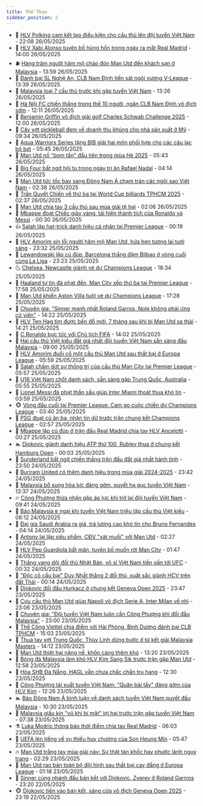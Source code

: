 ```yaml
---
title: Thể Thao
sidebar_position: 2
---
```


<!-- dantri-the-thao:START -->
- 🎡 [HLV Polking cam kết tạo điều kiện cho cầu thủ lên đội tuyển Việt Nam](https://dantri.com.vn/the-thao/hlv-polking-cam-ket-tao-dieu-kien-cho-cau-thu-len-doi-tuyen-viet-nam-20250526230859889.htm) - 22:08 26/05/2025
- 💯 [HLV Xabi Alonso tuyên bố hùng hồn trong ngày ra mắt Real Madrid](https://dantri.com.vn/the-thao/hlv-xabi-alonso-tuyen-bo-hung-hon-trong-ngay-ra-mat-real-madrid-20250526212124900.htm) - 14:00 26/05/2025
- ⛽️ [Hàng trăm người hâm mộ chào đón Man Utd đến khách sạn ở Malaysia](https://dantri.com.vn/the-thao/hang-tram-nguoi-ham-mo-chao-don-man-utd-den-khach-san-o-malaysia-20250526202105966.htm) - 13:59 26/05/2025
- 💃 [Đánh bại SL Nghệ An, CLB Nam Định tiến sát ngôi vương V-League](https://dantri.com.vn/the-thao/danh-bai-sl-nghe-an-clb-nam-dinh-tien-sat-ngoi-vuong-v-league-20250526203319490.htm) - 13:39 26/05/2025
- 🌈 [Malaysia loại 7 cầu thủ trước khi gặp tuyển Việt Nam](https://dantri.com.vn/the-thao/malaysia-loai-7-cau-thu-truoc-khi-gap-tuyen-viet-nam-20250526194706550.htm) - 13:26 26/05/2025
- 🦅 [Hà Nội FC chiến thắng trong thế 10 người, ngăn CLB Nam Định vô địch sớm](https://dantri.com.vn/the-thao/ha-noi-fc-chien-thang-trong-the-10-nguoi-ngan-clb-nam-dinh-vo-dich-som-20250526191141579.htm) - 12:11 26/05/2025
- 🌝 [Benjamin Griffin vô địch giải golf Charles Schwab Challenge 2025](https://dantri.com.vn/the-thao/benjamin-griffin-vo-dich-giai-golf-charles-schwab-challenge-2025-20250526120230900.htm) - 12:00 26/05/2025
- 🚀 [Cây vợt pickleball đem về doanh thu khủng cho nhà sản xuất ở Mỹ](https://dantri.com.vn/the-thao/cay-vot-pickleball-dem-ve-doanh-thu-khung-cho-nha-san-xuat-o-my-20250526155209142.htm) - 09:34 26/05/2025
- 🎉 [Aqua Warriors Series tặng BIB giải hai môn phối hợp cho các câu lạc bộ bơi](https://dantri.com.vn/the-thao/aqua-warriors-series-tang-bib-giai-hai-mon-phoi-hop-cho-cac-cau-lac-bo-boi-20250526121011795.htm) - 05:45 26/05/2025
- 📝 [Man Utd nổ &quot;bom tấn&quot; đầu tiên trong mùa Hè 2025](https://dantri.com.vn/the-thao/man-utd-no-bom-tan-dau-tien-trong-mua-he-2025-20250526124316577.htm) - 05:43 26/05/2025
- 🦄 [Big Four bất ngờ hội tụ trong ngày tri ân Rafael Nadal](https://dantri.com.vn/the-thao/big-four-bat-ngo-hoi-tu-trong-ngay-tri-an-rafael-nadal-20250526111408652.htm) - 04:14 26/05/2025
- 🎉 [Man Utd tức tốc bay sang Đông Nam Á chạm trán các ngôi sao Việt Nam](https://dantri.com.vn/the-thao/man-utd-tuc-toc-bay-sang-dong-nam-a-cham-tran-cac-ngoi-sao-viet-nam-20250526093819131.htm) - 02:38 26/05/2025
- 💼 [Trần Quyết Chiến về thứ ba tại World Cup billiards TPHCM 2025](https://dantri.com.vn/the-thao/tran-quyet-chien-ve-thu-ba-tai-world-cup-billiards-tphcm-2025-20250526091549678.htm) - 02:37 26/05/2025
- 🤡 [Man Utd chia tay 3 cầu thủ sau mùa giải tệ hại](https://dantri.com.vn/the-thao/man-utd-chia-tay-3-cau-thu-sau-mua-giai-te-hai-20250526075911662.htm) - 02:06 26/05/2025
- 🦆 [Mbappe đoạt Chiếc giày vàng, tái hiện thành tích của Ronaldo và Messi](https://dantri.com.vn/the-thao/mbappe-doat-chiec-giay-vang-tai-hien-thanh-tich-cua-ronaldo-va-messi-20250526071332666.htm) - 00:30 26/05/2025
- 👍 [Salah lập hat-trick danh hiệu cá nhân tại Premier League](https://dantri.com.vn/the-thao/salah-lap-hat-trick-danh-hieu-ca-nhan-tai-premier-league-20250526025240433.htm) - 00:19 26/05/2025
- 💼 [HLV Amorim xin lỗi người hâm mộ Man Utd, hứa hẹn tương lai tươi sáng](https://dantri.com.vn/the-thao/hlv-amorim-xin-loi-nguoi-ham-mo-man-utd-hua-hen-tuong-lai-tuoi-sang-20250526022942412.htm) - 23:32 25/05/2025
- 🦒 [Lewandowski lập cú đúp, Barcelona thắng đậm Bilbao ở vòng cuối cùng La Liga](https://dantri.com.vn/the-thao/lewandowski-lap-cu-dup-barcelona-thang-dam-bilbao-o-vong-cuoi-cung-la-liga-20250526062020674.htm) - 23:23 25/05/2025
- 🌜 [Chelsea, Newcastle giành vé dự Champions League](https://dantri.com.vn/the-thao/chelsea-newcastle-gianh-ve-du-champions-league-20250526013425455.htm) - 18:34 25/05/2025
- 🦆 [Haaland tự tin đá phạt đền, Man City xếp thứ ba tại Premier League](https://dantri.com.vn/the-thao/haaland-tu-tin-da-phat-den-man-city-xep-thu-ba-tai-premier-league-20250526005801951.htm) - 17:58 25/05/2025
- 💪 [Man Utd khiến Aston Villa tuột vé dự Champions League](https://dantri.com.vn/the-thao/man-utd-khien-aston-villa-tuot-ve-du-champions-league-20250526002838400.htm) - 17:28 25/05/2025
- 🧠 [Chuyên gia: &quot;Sinner mạnh nhất Roland Garros, Nole không phải ứng cử viên&quot;](https://dantri.com.vn/the-thao/chuyen-gia-sinner-manh-nhat-roland-garros-nole-khong-phai-ung-cu-vien-20250524230333469.htm) - 14:22 25/05/2025
- 🦄 [HLV Ten Hag tìm được bến đỗ mới, 7 tháng sau khi bị Man Utd sa thải](https://dantri.com.vn/the-thao/hlv-ten-hag-tim-duoc-ben-do-moi-7-thang-sau-khi-bi-man-utd-sa-thai-20250525212114614.htm) - 14:21 25/05/2025
- 🥸 [C.Ronaldo bực tức với Chủ tịch FIFA](https://dantri.com.vn/the-thao/cronaldo-buc-tuc-voi-chu-tich-fifa-20250525210220664.htm) - 14:02 25/05/2025
- 🤠 [Hai cầu thủ Việt kiều đắt giá nhất đội tuyển Việt Nam sẵn sàng đấu Malaysia](https://dantri.com.vn/the-thao/hai-cau-thu-viet-kieu-dat-gia-nhat-doi-tuyen-viet-nam-san-sang-dau-malaysia-20250525123911976.htm) - 09:00 25/05/2025
- 👺 [HLV Amorim đuổi cổ một cầu thủ Man Utd sau thất bại ở Europa League](https://dantri.com.vn/the-thao/hlv-amorim-duoi-co-mot-cau-thu-man-utd-sau-that-bai-o-europa-league-20250525123549346.htm) - 05:59 25/05/2025
- 📝 [Salah chấm dứt sự thống trị của cầu thủ Man City tại Premier League](https://dantri.com.vn/the-thao/salah-cham-dut-su-thong-tri-cua-cau-thu-man-city-tai-premier-league-20250525112447022.htm) - 05:57 25/05/2025
- 🦆 [U16 Việt Nam chốt danh sách, sẵn sàng gặp Trung Quốc, Australia](https://dantri.com.vn/the-thao/u16-viet-nam-chot-danh-sach-san-sang-gap-trung-quoc-australia-20250525125504196.htm) - 05:55 25/05/2025
- 🥳 [Lionel Messi đá phạt thần sầu giúp Inter Miami thoát thua khó tin](https://dantri.com.vn/the-thao/lionel-messi-da-phat-than-sau-giup-inter-miami-thoat-thua-kho-tin-20250525105929704.htm) - 03:59 25/05/2025
- 🐵 [Vòng đấu cuối tại Premier League: Cam go cuộc chiến dự Champions League](https://dantri.com.vn/the-thao/vong-dau-cuoi-tai-premier-league-cam-go-cuoc-chien-du-champions-league-20250525103912048.htm) - 03:40 25/05/2025
- 🤩 [PSG đoạt cú ăn ba, nhận tin dữ trước trận chung kết Champions League](https://dantri.com.vn/the-thao/psg-doat-cu-an-ba-nhan-tin-du-truoc-tran-chung-ket-champions-league-20250525095721183.htm) - 02:57 25/05/2025
- 🤠 [Mbappe lập cú đúp ở trận đấu Real Madrid chia tay HLV Ancelotti](https://dantri.com.vn/the-thao/mbappe-lap-cu-dup-o-tran-dau-real-madrid-chia-tay-hlv-ancelotti-20250525072502951.htm) - 00:27 25/05/2025
- 🏊 [Djokovic giành danh hiệu ATP thứ 100, Rublev thua ở chung kết Hamburg Open](https://dantri.com.vn/the-thao/djokovic-gianh-danh-hieu-atp-thu-100-rublev-thua-o-chung-ket-hamburg-open-20250525070108012.htm) - 00:03 25/05/2025
- 🗽 [Sunderland bất ngờ chiến thắng trận đấu đắt giá nhất hành tinh](https://dantri.com.vn/the-thao/sunderland-bat-ngo-chien-thang-tran-dau-dat-gia-nhat-hanh-tinh-20250525064016754.htm) - 23:50 24/05/2025
- 🚀 [Buriram United có thêm danh hiệu trong mùa giải 2024-2025](https://dantri.com.vn/the-thao/buriram-united-co-them-danh-hieu-trong-mua-giai-2024-2025-20250524234921180.htm) - 23:42 24/05/2025
- 🎉 [Malaysia bổ sung hỏa lực đáng gờm, quyết hạ gục tuyển Việt Nam](https://dantri.com.vn/the-thao/malaysia-bo-sung-hoa-luc-dang-gom-quyet-ha-guc-tuyen-viet-nam-20250524203628988.htm) - 13:37 24/05/2025
- 🔥 [Công Phượng thừa nhận gặp áp lực khi trở lại đội tuyển Việt Nam](https://dantri.com.vn/the-thao/cong-phuong-thua-nhan-gap-ap-luc-khi-tro-lai-doi-tuyen-viet-nam-20250524164113345.htm) - 09:41 24/05/2025
- 🎉 [Báo Malaysia e ngại khi tuyển Việt Nam triệu tập cầu thủ Việt kiều](https://dantri.com.vn/the-thao/bao-malaysia-e-ngai-khi-tuyen-viet-nam-trieu-tap-cau-thu-viet-kieu-20250524131230184.htm) - 06:12 24/05/2025
- 🎡 [Đại gia Saudi Arabia ra giá, trả lương cao khó tin cho Bruno Fernandes](https://dantri.com.vn/the-thao/dai-gia-saudi-arabia-ra-gia-tra-luong-cao-kho-tin-cho-bruno-fernandes-20250524111404068.htm) - 04:14 24/05/2025
- 🐻 [Antony lại lập siêu phẩm, CĐV &quot;xát muối&quot; với Man Utd](https://dantri.com.vn/the-thao/antony-lai-lap-sieu-pham-cdv-xat-muoi-voi-man-utd-20250524092014440.htm) - 02:27 24/05/2025
- 🌊 [HLV Pep Guardiola bất mãn, tuyên bố muốn rời Man City](https://dantri.com.vn/the-thao/hlv-pep-guardiola-bat-man-tuyen-bo-muon-roi-man-city-20250523232343733.htm) - 01:47 24/05/2025
- 💃 [Thắng vang dội đối thủ Nhật Bản, võ sĩ Việt Nam tiến gần tới UFC](https://dantri.com.vn/the-thao/thang-vang-doi-doi-thu-nhat-ban-vo-si-viet-nam-tien-gan-toi-ufc-20250524073222482.htm) - 00:32 24/05/2025
- 🤔 [&quot;Độc cô cầu bại&quot; Duy Nhất thắng 2 đối thủ, xuất sắc giành HCV trên đất Thái](https://dantri.com.vn/the-thao/doc-co-cau-bai-duy-nhat-thang-2-doi-thu-xuat-sac-gianh-hcv-tren-dat-thai-20250524071420233.htm) - 00:14 24/05/2025
- 🤭 [Djokovic đối đầu Hurkacz ở chung kết Geneva Open 2025](https://dantri.com.vn/the-thao/djokovic-doi-dau-hurkacz-o-chung-ket-geneva-open-2025-20250524064455938.htm) - 23:47 23/05/2025
- 👹 [Cựu cầu thủ Man Utd giúp Napoli vô địch Serie A, Inter Milan về nhì](https://dantri.com.vn/the-thao/cuu-cau-thu-man-utd-giup-napoli-vo-dich-serie-a-inter-milan-ve-nhi-20250524060621037.htm) - 23:06 23/05/2025
- 🗽 [Chuyên gia: &quot;Đội tuyển Việt Nam luôn cần Công Phượng khi đối đầu Malaysia&quot;](https://dantri.com.vn/the-thao/chuyen-gia-doi-tuyen-viet-nam-luon-can-cong-phuong-khi-doi-dau-malaysia-20250523180815298.htm) - 23:00 23/05/2025
- 🥳 [Thể Công Viettel chia điểm với Hải Phòng, Bình Dương đánh bại CLB TPHCM](https://dantri.com.vn/the-thao/the-cong-viettel-chia-diem-voi-hai-phong-binh-duong-danh-bai-clb-tphcm-20250523215910017.htm) - 15:03 23/05/2025
- 💃 [Thua tay vợt Trung Quốc, Thùy Linh dừng bước ở tứ kết giải Malaysia Masters](https://dantri.com.vn/the-thao/thua-tay-vot-trung-quoc-thuy-linh-dung-buoc-o-tu-ket-giai-malaysia-masters-20250523204124437.htm) - 14:12 23/05/2025
- 🧰 [Man Utd thiệt hại nặng nề, khốn càng thêm khó](https://dantri.com.vn/the-thao/man-utd-thiet-hai-nang-ne-khon-cang-them-kho-20250523202034997.htm) - 13:20 23/05/2025
- 💪 [Bóng đá Malaysia làm khó HLV Kim Sang Sik trước trận gặp Man Utd](https://dantri.com.vn/the-thao/bong-da-malaysia-lam-kho-hlv-kim-sang-sik-truoc-tran-gap-man-utd-20250523184441232.htm) - 12:58 23/05/2025
- 🚀 [Hòa SHB Đà Nẵng, HAGL vẫn chưa chắc chắn trụ hạng](https://dantri.com.vn/the-thao/hoa-shb-da-nang-hagl-van-chua-chac-chan-tru-hang-20250523192106930.htm) - 12:30 23/05/2025
- 🤠 [Công Phượng tái xuất tuyển Việt Nam: &quot;Quân bài tẩy&quot; đáng gờm của HLV Kim](https://dantri.com.vn/the-thao/cong-phuong-tai-xuat-tuyen-viet-nam-quan-bai-tay-dang-gom-cua-hlv-kim-20250523182610291.htm) - 12:26 23/05/2025
- 🏊 [Báo Đông Nam Á bình luận về danh sách tuyển Việt Nam quyết đấu Malaysia](https://dantri.com.vn/the-thao/bao-dong-nam-a-binh-luan-ve-danh-sach-tuyen-viet-nam-quyet-dau-malaysia-20250523163019481.htm) - 10:30 23/05/2025
- 🦄 [Malaysia giấu kín &quot;vũ khí bí mật&quot; lợi hại trước trận gặp tuyển Việt Nam](https://dantri.com.vn/the-thao/malaysia-giau-kin-vu-khi-bi-mat-loi-hai-truoc-tran-gap-tuyen-viet-nam-20250523113757059.htm) - 07:38 23/05/2025
- ⚗️ [Luka Modric thông báo thời điểm chia tay Real Madrid](https://dantri.com.vn/the-thao/luka-modric-thong-bao-thoi-diem-chia-tay-real-madrid-20250523130340545.htm) - 06:03 23/05/2025
- 🥷 [UEFA lên tiếng về vụ thiếu huy chương của Son Heung Min](https://dantri.com.vn/the-thao/uefa-len-tieng-ve-vu-thieu-huy-chuong-cua-son-heung-min-20250523121536615.htm) - 05:47 23/05/2025
- 🔥 [Man Utd trắng tay mùa giải này: Sự thật tàn khốc hay phước lành ngụy trang](https://dantri.com.vn/the-thao/man-utd-trang-tay-mua-giai-nay-su-that-tan-khoc-hay-phuoc-lanh-nguy-trang-20250523015200601.htm) - 02:29 23/05/2025
- 🦅 [Man Utd rao bán toàn bộ đội hình sau thất bại cay đắng ở Europa League](https://dantri.com.vn/the-thao/man-utd-rao-ban-toan-bo-doi-hinh-sau-that-bai-cay-dang-o-europa-league-20250523080414474.htm) - 01:18 23/05/2025
- 🌝 [Sinner cùng nhánh đấu bán kết với Djokovic, Zverev ở Roland Garrros](https://dantri.com.vn/the-thao/sinner-cung-nhanh-dau-ban-ket-voi-djokovic-zverev-o-roland-garrros-20250523061703232.htm) - 23:20 22/05/2025
- 🐵 [Djokovic tiến vào bán kết, sáng cửa vô địch Geneva Open 2025](https://dantri.com.vn/the-thao/djokovic-tien-vao-ban-ket-sang-cua-vo-dich-geneva-open-2025-20250523063649335.htm) - 23:19 22/05/2025<!-- dantri-the-thao:END -->
